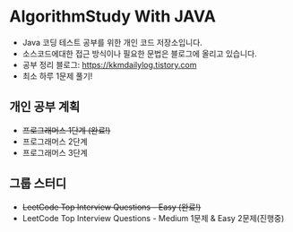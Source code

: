 # AlgorithmStudy With JAVA
- Java 코딩 테스트 공부를 위한 개인 코드 저장소입니다.
- 소스코드에대한 접근 방식이나 필요한 문법은 블로그에 올리고 있습니다. 
- 공부 정리 블로그: https://kkmdailylog.tistory.com
- 최소 하루 1문제 풀기!

## 개인 공부 계획
- ~~프로그래머스 1단계 (완료!)~~
- 프로그래머스 2단계
- 프로그래머스 3단계

## 그룹 스터디
- ~~LeetCode Top Interview Questions - Easy (완료!)~~
- LeetCode Top Interview Questions - Medium 1문제 & Easy 2문제(진행중)
